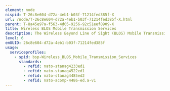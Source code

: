 ```yaml
---
element: node
nispid: T-26c8e604-d72a-4eb1-b03f-71214fed385f-X
url: /node/T-26c8e604-d72a-4eb1-b03f-71214fed385f-X.html
parent: T-8a45e97a-f563-4d05-9256-92c51eef8909-X
title: Wireless BLOS Mobile Transmission Services
description: The Wireless Beyond Line of Sight (BLOS) Mobile Transmission Services support wireless transfer of data amongst two or more nodes, where one or more of the nodes are operating on the move, Beyond Line of Sight (BLOS) of each other, employing modulated Radio Frequency (RF) carriers in different frequency bands. Selection of frequency bands is based on coverage, capacity, propagation, transceiver attributes, and frequency coordination constraints. In the context of these services, the wireless transmission path between the mobile nodes can be established passively (i.e. wireless signal is refracted back to earth by different atmospheric layers) or actively (i.e. wireless signal is transmitted back to earth via a transponder). Example transponders can be a satellite (i.e. satellite communications on-the-move) or a Medium/High Altitude Long Endurance (HALE) relay such as an Unmanned Aerial Vehicles (UAV) carrying a Communications Relay Package (CRP).
level: 6
emUUID: 26c8e604-d72a-4eb1-b03f-71214fed385f
usage:
  serviceprofiles:
    - spid: bsp-Wireless_BLOS_Mobile_Transmission_Services
      standards:
        - refid: nato-stanag4233ed1
        - refid: nato-stanag4522ed1
        - refid: nato-stanag4485ed2
        - refid: nato-acomp-4486-ed.a-v1
---
```

